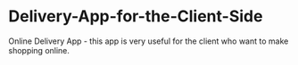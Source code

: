 # Delivery-App-for-the-Client-Side
Online Delivery App - this app is very useful for the client who want to make shopping online.
